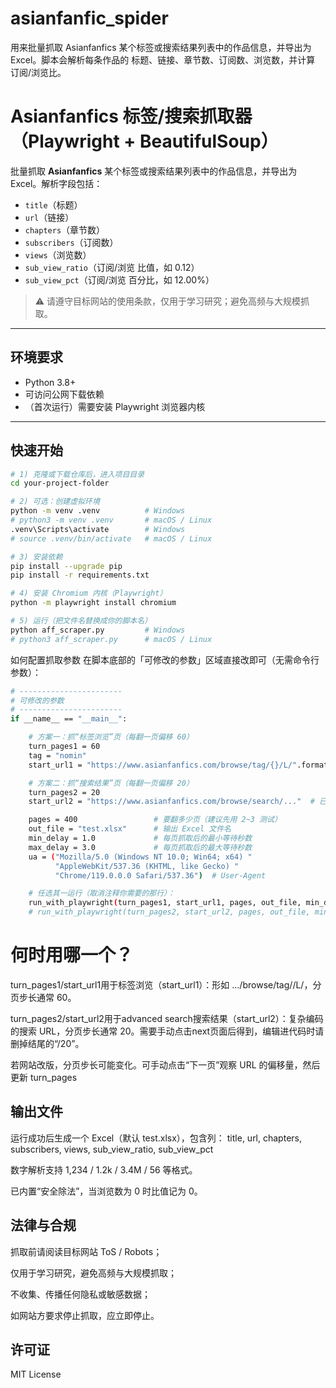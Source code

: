 # asianfanfic_spider
用来批量抓取 Asianfanfics 某个标签或搜索结果列表中的作品信息，并导出为 Excel。脚本会解析每条作品的 标题、链接、章节数、订阅数、浏览数，并计算 订阅/浏览比。

# Asianfanfics 标签/搜索抓取器（Playwright + BeautifulSoup）

批量抓取 **Asianfanfics** 某个标签或搜索结果列表中的作品信息，并导出为 Excel。解析字段包括：
- `title`（标题）
- `url`（链接）
- `chapters`（章节数）
- `subscribers`（订阅数）
- `views`（浏览数）
- `sub_view_ratio`（订阅/浏览 比值，如 0.12）
- `sub_view_pct`（订阅/浏览 百分比，如 12.00%）

> ⚠️ 请遵守目标网站的使用条款，仅用于学习研究；避免高频与大规模抓取。

---

## 环境要求

- Python 3.8+
- 可访问公网下载依赖
- （首次运行）需要安装 Playwright 浏览器内核

---

## 快速开始

```bash
# 1) 克隆或下载仓库后，进入项目目录
cd your-project-folder

# 2) 可选：创建虚拟环境
python -m venv .venv          # Windows
# python3 -m venv .venv       # macOS / Linux
.venv\Scripts\activate        # Windows
# source .venv/bin/activate   # macOS / Linux

# 3) 安装依赖
pip install --upgrade pip
pip install -r requirements.txt

# 4) 安装 Chromium 内核（Playwright）
python -m playwright install chromium

# 5) 运行（把文件名替换成你的脚本名）
python aff_scraper.py         # Windows
# python3 aff_scraper.py      # macOS / Linux
```

如何配置抓取参数
在脚本底部的「可修改的参数」区域直接改即可（无需命令行参数）：
```bash
# -----------------------
# 可修改的参数
# -----------------------
if __name__ == "__main__":

    # 方案一：抓“标签浏览”页（每翻一页偏移 60）
    turn_pages1 = 60
    tag = "nomin"
    start_url1 = "https://www.asianfanfics.com/browse/tag/{}/L/".format(tag)

    # 方案二：抓“搜索结果”页（每翻一页偏移 20）
    turn_pages2 = 20
    start_url2 = "https://www.asianfanfics.com/browse/search/..."  # 已给出完整示例

    pages = 400                 # 要翻多少页（建议先用 2~3 测试）
    out_file = "test.xlsx"      # 输出 Excel 文件名
    min_delay = 1.0             # 每页抓取后的最小等待秒数
    max_delay = 3.0             # 每页抓取后的最大等待秒数
    ua = ("Mozilla/5.0 (Windows NT 10.0; Win64; x64) "
          "AppleWebKit/537.36 (KHTML, like Gecko) "
          "Chrome/119.0.0.0 Safari/537.36")  # User-Agent

    # 任选其一运行（取消注释你需要的那行）：
    run_with_playwright(turn_pages1, start_url1, pages, out_file, min_delay, max_delay, ua)
    # run_with_playwright(turn_pages2, start_url2, pages, out_file, min_delay, max_delay, ua)
```
# 何时用哪一个？

turn_pages1/start_url1用于标签浏览（start_url1）：形如 .../browse/tag/<tag>/L/，分页步长通常 60。

turn_pages2/start_url2用于advanced search搜索结果（start_url2）：复杂编码的搜索 URL，分页步长通常 20。需要手动点击next页面后得到，编辑进代码时请删掉结尾的“/20”。

若网站改版，分页步长可能变化。可手动点击“下一页”观察 URL 的偏移量，然后更新 turn_pages

## 输出文件
运行成功后生成一个 Excel（默认 test.xlsx），包含列：
title, url, chapters, subscribers, views, sub_view_ratio, sub_view_pct

数字解析支持 1,234 / 1.2k / 3.4M / 56 等格式。

已内置“安全除法”，当浏览数为 0 时比值记为 0。

## 法律与合规
抓取前请阅读目标网站 ToS / Robots；

仅用于学习研究，避免高频与大规模抓取；

不收集、传播任何隐私或敏感数据；

如网站方要求停止抓取，应立即停止。

## 许可证
MIT License
